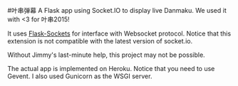 #叶串弹幕
A Flask app using Socket.IO to display live Danmaku. We used it with <3 for 叶串2015!

It uses [Flask-Sockets](https://github.com/kennethreitz/flask-sockets) for interface with Websocket protocol. Notice that this extension is not compatible with the latest version of socket.io.

Without Jimmy's last-minute help, this project may not be possible.

The actual app is implemented on Heroku. Notice that you need to use Gevent. I also used Gunicorn as the WSGI server.

